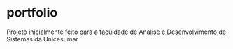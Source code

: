 ﻿# portfolio

Projeto inicialmente feito para a faculdade de Analise e Desenvolvimento de Sistemas da Unicesumar
